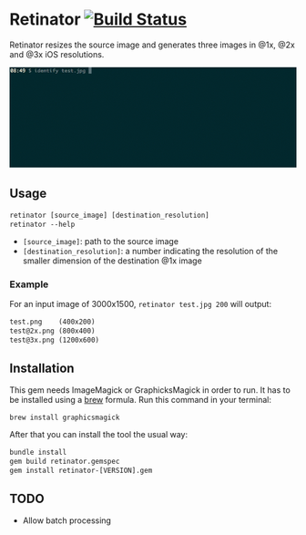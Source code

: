 # Retinator [![Build Status](https://travis-ci.org/emenegro/retinator.svg?branch=master)](https://travis-ci.org/emenegro/retinator)

Retinator resizes the source image and generates three images in @1x, @2x and @3x iOS resolutions.

![retinator-gif](etc/retinator.gif)

## Usage

```        
retinator [source_image] [destination_resolution]
retinator --help
```

- `[source_image]`: path to the source image
- `[destination_resolution]`: a number indicating the resolution of the smaller dimension of the destination @1x image

### Example

For an input image of 3000x1500, `retinator test.jpg 200` will output:

```
test.png    (400x200)
test@2x.png (800x400)
test@3x.png (1200x600)
```

## Installation

This gem needs ImageMagick or GraphicksMagick in order to run. It has to be installed using a [brew](https://brew.sh) formula. Run this command in your terminal:

```
brew install graphicsmagick
```

After that you can install the tool the usual way:

```
bundle install
gem build retinator.gemspec
gem install retinator-[VERSION].gem
```

## TODO

- Allow batch processing